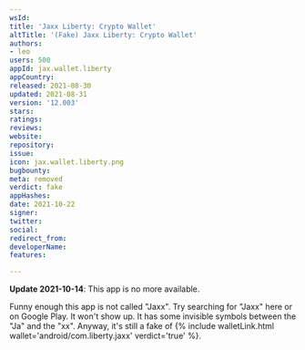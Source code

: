```yaml
---
wsId: 
title: 'Ja­xx Lib­erty: Crypto Wallet'
altTitle: '(Fake) Jaxx Lib­erty: Crypto Wallet'
authors:
- leo
users: 500
appId: jax.wallet.liberty
appCountry: 
released: 2021-08-30
updated: 2021-08-31
version: '12.003'
stars: 
ratings: 
reviews: 
website: 
repository: 
issue: 
icon: jax.wallet.liberty.png
bugbounty: 
meta: removed
verdict: fake
appHashes: 
date: 2021-10-22
signer: 
twitter: 
social: 
redirect_from: 
developerName: 
features: 

---
```


**Update 2021-10-14**: This app is no more available.

Funny enough this app is not called "Jaxx". Try searching for "Jaxx" here or on
Google Play. It won't show up. It has some invisible symbols between the "Ja"
and the "xx". Anyway, it's still a fake of
{% include walletLink.html wallet='android/com.liberty.jaxx' verdict='true' %}.
